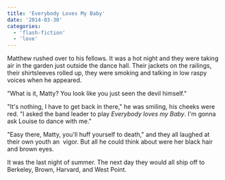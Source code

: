 ```yaml
---
title: 'Everybody Loves My Baby'
date: '2014-03-30'
categories:
  - 'flash-fiction'
  - 'love'
---
```


Matthew rushed over to his fellows. It was a hot night and they were taking air
in the garden just outside the dance hall. Their jackets on the railings, their
shirtsleeves rolled up, they were smoking and talking in low raspy voices when
he appeared.

"What is it, Matty? You look like you just seen the devil himself."

"It's nothing, I have to get back in there," he was smiling, his cheeks were
red. "I asked the band leader to play _Everybody loves my Baby_. I'm gonna ask
Louise to dance with me."

"Easy there, Matty, you'll huff yourself to death," and they all laughed at
their own youth an  vigor. But all he could think about were her black hair and
brown eyes.

It was the last night of summer. The next day they would all ship off to
Berkeley, Brown, Harvard, and West Point.
